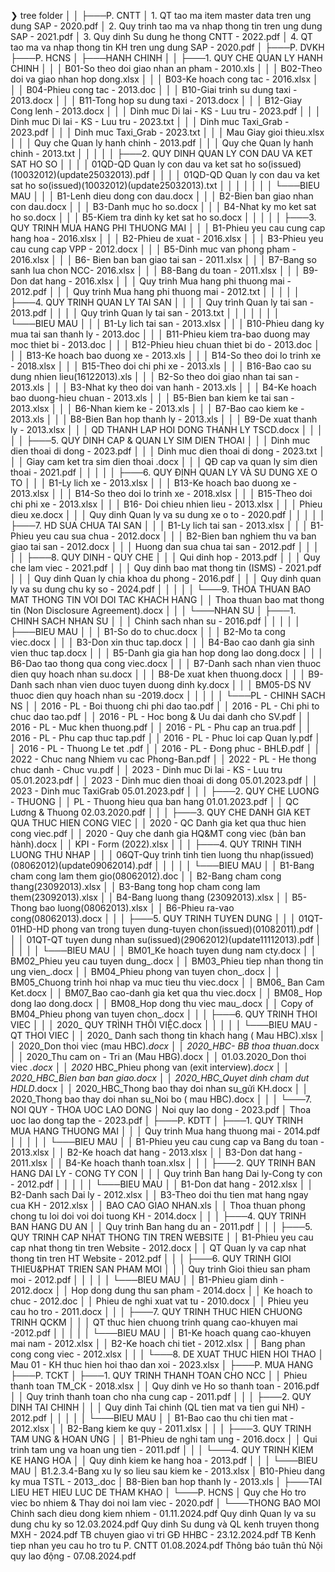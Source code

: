 ❯ tree folder
│
│
├───P. CNTT
│       1. QT tao ma item master data tren ung dung SAP - 2020.pdf
│       2. Quy trinh tao ma va nhap thong tin tren ung dung SAP - 2021.pdf
│       3. Quy dinh Su dung he thong CNTT - 2022.pdf
│       4. QT tao ma va nhap thong tin KH tren ung dung SAP  - 2020.pdf
│
├───P. DVKH
├───P. HCNS
│   ├───HANH CHINH
│   │   ├───1. QUY CHE QUAN LY HANH CHINH
│   │   │       B01-So theo doi giao nhan an pham - 2010.xls
│   │   │       B02-Theo doi va giao nhan hop dong.xlsx
│   │   │       B03-Ke hoach cong tac - 2016.xlsx
│   │   │       B04-Phieu cong tac - 2013.doc
│   │   │       B10-Giai trinh su dung taxi - 2013.docx
│   │   │       B11-Tong hop su dung taxi - 2013.docx
│   │   │       B12-Giay Cong lenh - 2013.docx
│   │   │       Dinh muc Di lai - KS - Luu tru - 2023.pdf
│   │   │       Dinh muc Di lai - KS - Luu tru - 2023.txt
│   │   │       Dinh muc Taxi_Grab - 2023.pdf
│   │   │       Dinh muc Taxi_Grab - 2023.txt
│   │   │       Mau Giay gioi thieu.xlsx
│   │   │       Quy che Quan ly hanh chinh - 2013.pdf
│   │   │       Quy che Quan ly hanh chinh - 2013.txt
│   │   │
│   │   ├───2. QUY DINH QUAN LY CON DAU VA KET SAT HO SO
│   │   │   │   01QD-QD Quan ly con dau va ket sat ho so(issued)(10032012)(update25032013).pdf
│   │   │   │   01QD-QD Quan ly con dau va ket sat ho so(issued)(10032012)(update25032013).txt
│   │   │   │
│   │   │   └───BIEU MAU
│   │   │           B1-Lenh dieu dong con dau.docx
│   │   │           B2-Bien ban giao nhan con dau.docx
│   │   │           B3-Danh mục ho so.docx
│   │   │           B4-Nhat ky mo ket sat ho so.docx
│   │   │           B5-Kiem tra dinh ky ket sat  ho so.docx
│   │   │
│   │   ├───3. QUY TRINH MUA HANG PHI THUONG MAI
│   │   │       B1-Phieu yeu cau cung cap hang hoa - 2016.xlsx
│   │   │       B2-Phieu de xuat  - 2016.xlsx
│   │   │       B3-Phieu yeu cau cung cap VPP - 2012.docx
│   │   │       B5-Dinh muc van phong pham - 2016.xlsx
│   │   │       B6- Bien ban ban giao tai san - 2011.xlsx
│   │   │       B7-Bang so sanh lua chon NCC- 2016.xlsx
│   │   │       B8-Bang du toan - 2011.xlsx
│   │   │       B9-Don dat hang - 2016.xlsx
│   │   │       Quy trinh Mua hang phi thuong mai - 2012.pdf
│   │   │       Quy trinh Mua hang phi thuong mai - 2012.txt
│   │   │
│   │   ├───4. QUY TRINH QUAN LY TAI SAN
│   │   │   │   Quy trình Quan ly tai san - 2013.pdf
│   │   │   │   Quy trình Quan ly tai san - 2013.txt
│   │   │   │
│   │   │   └───BIEU MAU
│   │   │           B1-Ly lich tai san - 2013.xlsx
│   │   │           B10-Phieu dang ky mua tai san thanh ly - 2013.doc
│   │   │           B11-Phieu kiem tra-bao duong may moc thiet bi - 2013.doc
│   │   │           B12-Phieu hieu chuan thiet bi do - 2013.doc
│   │   │           B13-Ke hoach bao duong xe - 2013.xls
│   │   │           B14-So theo doi lo trinh xe - 2018.xlsx
│   │   │           B15-Theo doi chi phi xe - 2013.xls
│   │   │           B16-Bao cao su dung nhien lieu(16122013).xls
│   │   │           B2-So theo doi giao nhan tai san - 2013.xls
│   │   │           B3-Nhat ky theo doi van hanh - 2013.xls
│   │   │           B4-Ke hoach bao duong-hieu chuan - 2013.xls
│   │   │           B5-Bien ban kiem ke tai san - 2013.xlsx
│   │   │           B6-Nhan kiem ke - 2013.xls
│   │   │           B7-Bao cao kiem ke - 2013.xls
│   │   │           B8-Bien Ban hop thanh ly - 2013.xls
│   │   │           B9-De xuat thanh ly - 2013.xlsx
│   │   │           QD THANH LAP HOI DONG THANH LY TSCD.docx
│   │   │
│   │   ├───5. QUY DINH CAP & QUAN LY SIM DIEN THOAI
│   │   │       Dinh muc dien thoai di dong - 2023.pdf
│   │   │       Dinh muc dien thoai di dong - 2023.txt
│   │   │       Giay cam ket tra sim dien thoai .docx
│   │   │       QĐ cap va quan ly sim dien thoai  - 2021.pdf
│   │   │
│   │   ├───6. QUY ĐỊNH QUAN LY VÀ SU DUNG XE O TO
│   │   │       B1-Ly lich xe - 2013.xlsx
│   │   │       B13-Ke hoach bao duong xe - 2013.xlsx
│   │   │       B14-So theo doi lo trinh xe - 2018.xlsx
│   │   │       B15-Theo doi chi phi xe - 2013.xlsx
│   │   │       B16- Doi chieu nhien lieu - 2013.xlsx
│   │   │       Phieu dieu xe.docx
│   │   │       Quy dinh Quan ly va su dung xe o to - 2020.pdf
│   │   │
│   │   ├───7. HD SUA CHUA TAI SAN
│   │   │       B1-Ly lich tai san - 2013.xlsx
│   │   │       B1-Phieu yeu cau sua chua - 2012.docx
│   │   │       B2-Bien ban nghiem thu va ban giao tai san - 2012.docx
│   │   │       Huong dan sua chua tai san - 2012.pdf
│   │   │
│   │   ├───8. QUY DINH - QUY CHE
│   │   │       Qui dinh hop - 2013.pdf
│   │   │       Quy che lam viec - 2021.pdf
│   │   │       Quy dinh bao mat thong tin (ISMS) - 2021.pdf
│   │   │       Quy dinh Quan ly chia khoa du phong - 2016.pdf
│   │   │       Quy dinh quan ly va su dung chu ky so - 2024.pdf
│   │   │
│   │   └───9. THOA THUAN BAO MAT THONG TIN VOI DOI TAC KHACH HANG
│   │           Thoa thuan bao mat thong tin (Non Disclosure Agreement).docx
│   │
│   └───NHAN SU
│       ├───1. CHINH SACH NHAN SU
│       │   │   Chinh sach nhan su - 2016.pdf
│       │   │
│       │   ├───BIEU MAU
│       │   │       B1-So do to chuc.docx
│       │   │       B2-Mo ta cong viec.docx
│       │   │       B3-Don xin thuc tap.docx
│       │   │       B4-Bao cao danh gia sinh vien thuc tap.docx
│       │   │       B5-Danh gia gia han hop dong lao dong.docx
│       │   │       B6-Dao tao thong qua cong viec.docx
│       │   │       B7-Danh sach nhan vien thuoc dien quy hoach nhan su.docx
│       │   │       B8-De xuat khen thuong.docx
│       │   │       B9-Danh sach nhan vien duoc tuyen duong dinh ky.docx
│       │   │       BM05-DS NV thuoc dien quy hoach nhan su -2019.docx
│       │   │
│       │   └───PL - CHINH SACH NS
│       │           2016 - PL - Boi thuong chi phi dao tao.pdf
│       │           2016 - PL - Chi phi to chuc dao tao.pdf
│       │           2016 - PL - Hoc bong & Uu dai danh cho SV.pdf
│       │           2016 - PL - Muc khen thuong.pdf
│       │           2016 - PL - Phu cap an trua.pdf
│       │           2016 - PL - Phu cap thuc tap.pdf
│       │           2016 - PL - Phuc loi cap Quan ly.pdf
│       │           2016 - PL - Thuong Le tet .pdf
│       │           2016 - PL - Đong phuc - BHLĐ.pdf
│       │           2022 - Chuc nang Nhiem vu cac Phong-Ban.pdf
│       │           2022 - PL - He thong chuc danh - Chuc vu.pdf
│       │           2023 - Dinh muc Di lai - KS - Luu tru 05.01.2023.pdf
│       │           2023 - Dinh muc dien thoai di dong 05.01.2023.pdf
│       │           2023 - Dinh muc TaxiGrab 05.01.2023.pdf
│       │
│       ├───2. QUY CHE LUONG - THUONG
│       │       PL - Thuong hieu qua ban hang 01.01.2023.pdf
│       │       QC Lương & Thuong 02.03.2020.pdf
│       │
│       ├───3. QUY CHE DANH GIA KET QUA THUC HIEN CONG VIEC
│       │       2020 - QC Danh gia ket qua thuc hien cong viec.pdf
│       │       2020 - Quy che danh gia HQ&MT cong viec (bản ban hành).docx
│       │       KPI - Form (2022).xlsx
│       │
│       ├───4. QUY TRINH TINH LUONG THU NHAP
│       │   │   06QT-Quy trinh tinh tien luong thu nhap(issued)(08062012)(update09062014).pdf
│       │   │
│       │   └───BIEU MAU
│       │           B1-Bang cham cong lam them gio(08062012).doc
│       │           B2-Bang cham cong thang(23092013).xlsx
│       │           B3-Bang tong hop cham cong lam them(23092013).xlsx
│       │           B4-Bang luong thang (23092013).xlsx
│       │           B5-Thong bao luong(08062013).xlsx
│       │           B6-Phieu ra-vao cong(08062013).docx
│       │
│       ├───5. QUY TRINH TUYEN DUNG
│       │   │   01QT-01HD-HD phong van trong tuyen dung-tuyen chon(issued)(01082011).pdf
│       │   │   01QT-QT tuyen dung nhan su(issued)(29062012)(update11112013).pdf
│       │   │
│       │   └───BIEU MAU
│       │           BM01_Ke hoach tuyen dung nam cty.docx
│       │           BM02_Phieu yeu cau tuyen dung_.docx
│       │           BM03_Phieu tiep nhan thong tin ung vien_.docx
│       │           BM04_Phieu phong van tuyen chon_.docx
│       │           BM05_Chuong trinh hoi nhap va muc tieu thu viec.docx
│       │           BM06_ Ban Cam Ket.docx
│       │           BM07_Bao cao-danh gia ket qua thu viec.docx
│       │           BM08_ Hop dong lao dong.docx
│       │           BM08_Hop dong thu viec mau_.docx
│       │           Copy of BM04_Phieu phong van tuyen chon_.docx
│       │
│       ├───6. QUY TRINH THOI VIEC
│       │   │   2020_ QUY TRÌNH THÔI VIỆC.docx
│       │   │
│       │   └───BIEU MAU - QT THOI VIEC
│       │            2020_ Danh sach thong tin khach hang ( Mau HBC).xlsx
│       │            2020_Don thoi viec (mau HBC)_.docx
│       │            2020_HBC- BB thoa thuan_.docx
│       │            2020_Thu cam on - Tri an (Mau HBG).docx
│       │           01.03.2020_Don thoi viec _.docx
│       │           2020_ HBC_Phieu phong van (exit interview)_.docx
│       │           2020_HBC_Bien ban ban giao.docx
│       │           2020_HBC_Quyet dinh cham dut HDLD_.docx
│       │           2020_HBC_Thong bao thay doi nhan su_gửi KH.docx
│       │           2020_Thong bao thay doi nhan su_Noi bo ( mau HBC).docx
│       │
│       └───7. NOI QUY - THOA UOC LAO DONG
│               Noi quy lao dong - 2023.pdf
│               Thoa uoc lao dong tap the - 2023.pdf
│
├───P. KDTT
│   ├───1. QUY TRINH MUA HANG THUONG MAI
│   │   │   Quy trinh Mua hang thuong mai - 2014.pdf
│   │   │
│   │   └───BIEU MAU
│   │           B1-Phieu yeu cau cung cap va Bang du toan - 2013.xlsx
│   │           B2-Ke hoach dat hang - 2013.xlsx
│   │           B3-Don dat hang - 2011.xlsx
│   │           B4-Ke hoach thanh toan.xlsx
│   │
│   ├───2. QUY TRINH BAN HANG DAI LY - CONG TY CON
│   │   │   Quy trinh Ban hang Dai ly-Cong ty con - 2012.pdf
│   │   │
│   │   └───BIEU MAU
│   │           B1-Don dat hang - 2012.xlsx
│   │           B2-Danh sach Dai ly - 2012.xlsx
│   │           B3-Theo doi thu tien mat hang ngay cua KH - 2012.xlsx
│   │           BAO CAO GIAO NHAN.xls
│   │           Thoa thuan phong chong tu loi doi voi doi tuong KH - 2014.docx
│   │
│   ├───4. QUY TRINH BAN HANG DU AN
│   │       Quy trinh Ban hang du an - 2011.pdf
│   │
│   ├───5. QUY TRINH CAP NHAT THONG TIN TREN WEBSITE
│   │       B1-Phieu yeu cau cap nhat thong tin tren Website - 2012.docx
│   │       QT Quan ly va cap nhat thong tin tren HT Website  - 2012.pdf
│   │
│   ├───6. QUY TRINH GIOI THIEU&PHAT TRIEN SAN PHAM MOI
│   │   │   Quy trinh Gioi thieu san pham moi - 2012.pdf
│   │   │
│   │   └───BIEU MAU
│   │           B1-Phieu giam dinh - 2012.docx
│   │           Hop dong dung thu san pham - 2014.docx
│   │           Ke hoach to chuc -  2012.doc
│   │           Phieu de nghi xuat vat tu - 2010.docx
│   │           Phieu yeu cau ho tro - 2011.docx
│   │
│   ├───7. QUY TRINH THUC HIEN CHUONG TRINH QCKM
│   │   │   QT thuc hien chuong trinh quang cao-khuyen mai -2012.pdf
│   │   │
│   │   └───BIEU MAU
│   │           B1-Ke hoach quang cao-khuyen mai nam - 2012.xlsx
│   │           B2-Ke hoach chi tiet - 2012.xlsx
│   │           Bang phan cong cong viec - 2012.xlsx
│   │
│   └───8. DE  XUAT THUC HIEN HOI THAO
│           Mau 01 - KH thuc hien hoi thao dan xoi - 2023.xlsx
│
├───P. MUA HANG
├───P. TCKT
│   ├───1. QUY TRINH THANH TOAN CHO NCC
│   │       Phieu thanh toan TM_CK - 2018.xlsx
│   │       Quy dinh ve Ho so thanh toan - 2016.pdf
│   │       Quy trinh thanh toan cho nha cung cap - 2011.pdf
│   │
│   ├───2. QUY DINH TAI CHINH
│   │   │   Quy dinh Tai chinh (QL tien mat va tien gui NH) - 2012.pdf
│   │   │
│   │   └───BIEU MAU
│   │           B1-Bao cao thu chi tien mat - 2012.xlsx
│   │           B2-Bang kiem ke quy - 2011.xlsx
│   │
│   ├───3. QUY TRINH TAM UNG & HOAN ƯNG
│   │       B1-Phieu de nghi tam ung - 2016.docx
│   │       Qui trinh tam ung va hoan ung tien - 2011.pdf
│   │
│   └───4. QUY TRINH KIEM KE HANG HOA
│       │   Quy dinh kiem ke hang hoa - 2013.pdf
│       │
│       └───BIEU MAU
│               B1.2.3.4-Bang xu ly so lieu sau kiem ke - 2013.xlsx
│               B10-Phieu dang ky mua TSTL - 2013_.doc
│               B8-Bien ban hop thanh ly - 2013.xls
│
├───TAI LIEU HET HIEU LUC DE THAM KHAO
│   └───P. HCNS
│           Quy che Ho tro viec bo nhiem & Thay doi noi lam viec - 2020.pdf
│
└───THONG BAO MOI
        Chinh sach dieu dong kiem nhiem - 01.11.2024.pdf
        Quy dinh Quan ly va su dung chu ky so 12.03.2024.pdf
        Quy dinh Su dung và QL kenh truyen thong MXH - 2024.pdf
        TB chuyen giao vi tri GĐ HHBC - 23.12.2024.pdf
        TB Kenh tiep nhan yeu cau ho tro tu P. CNTT 01.08.2024.pdf
        Thông báo tuân thủ Nội quy lao động - 07.08.2024.pdf